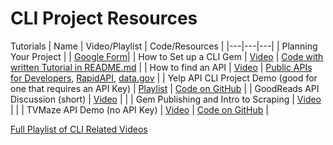 # CLI Project Resources

Tutorials
| Name | Video/Playlist | Code/Resources  |
|---|---|---|
| Planning Your Project | | [Google Form](https://docs.google.com/forms/d/e/1FAIpQLScjibN_3AmkvfMBt4O7IMfBUbPtVvLsvNyy8W5bullDEdoxog/viewform)|
| How to Set up a CLI Gem | [Video](https://youtu.be/j1mH4xlyGTU)  |  [Code with written Tutorial in README.md](https://github.com/DakotaLMartinez/tvmaze_api_gem) |
| How to find an API | [Video](https://youtu.be/xs6SgZG7HRE)  |  [Public APIs for Developers](https://github.com/toddmotto/public-apis), [RapidAPI](https://rapidapi.com/), [data.gov](https://www.data.gov/) |
|  Yelp API CLI Project Demo (good for one that requires an API Key) | [Playlist](https://www.youtube.com/playlist?list=PLi0yUl9brD2O1P28uQvGzNpm_su82jq5E)  | [Code on GitHub](https://github.com/dakotalmartinez/api_demo)  |
| GoodReads API Discussion (short) | [Video](https://youtu.be/ZbYU51KdcgU) | |
| Gem Publishing and Intro to Scraping | [Video](https://youtu.be/BT9rgQY5a9M) | |
| TVMaze API Demo (no API Key) | [Video](https://youtu.be/Q8cEZfZFFgI) | [Code on GitHub](https://github.com/DakotaLMartinez/tvmaze-api-demo) |

[Full Playlist of CLI Related Videos](https://www.youtube.com/playlist?list=PLi0yUl9brD2OIcgDKa10dEz64tL82CR1o)
